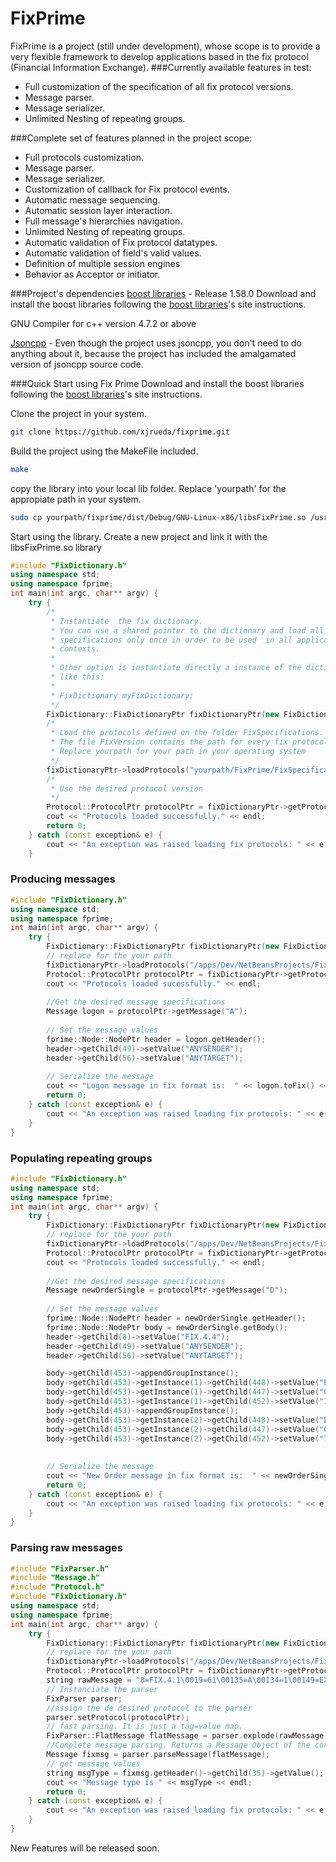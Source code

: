 # FixPrime

FixPrime is a project (still under development), whose scope is to provide a very flexible framework to develop applications based in the fix protocol (Financial Information Exchange). 
###Currently available features in test:
 - Full customization of the specification of all fix protocol versions.
 - Message parser.
 - Message serializer.
 - Unlimited Nesting of repeating groups.

###Complete set of features planned in the project scope:
  - Full protocols customization.
  - Message parser.
  - Message serializer.
  - Customization of callback for Fix protocol events.
  - Automatic message sequencing.
  - Automatic session layer interaction.
  - Full message's hierarchies navigation.
  - Unlimited Nesting of repeating groups.
  - Automatic validation of Fix protocol datatypes.
  - Automatic validation of field's valid values.
  - Definition of multiple session engines
  - Behavior as Acceptor or initiator.
 
###Project's dependencies
[boost libraries] - Release 1.58.0
Download and install the boost libraries following the [boost libraries]'s site instructions.

GNU Compiler for c++ version 4.7.2 or above

[Jsoncpp] - Even though the project uses jsoncpp, you don't need to do anything about it, because the project has included the amalgamated version of jsoncpp source code.

###Quick Start using Fix Prime
Download and install the boost libraries following the [boost libraries]'s site instructions.

Clone the project in your system.
``` sh
git clone https://github.com/xjrueda/fixprime.git
```
Build the project using the MakeFile included.
```sh
make
```
copy the library into your local lib folder. Replace 'yourpath' for the appropiate path in your system.
```sh
sudo cp yourpath/fixprime/dist/Debug/GNU-Linux-x86/libsFixPrime.so /usr/local/lib
```
Start using the library.  Create a new project and link it with the libsFixPrime.so library
``` c++  
#include "FixDictionary.h"
using namespace std;
using namespace fprime;
int main(int argc, char** argv) {
    try {
        /* 
         * Instantiate  the fix dictionary.
         * You can use a shared pointer to the dictionary and load all protocol 
         * specifications only once in order to be used  in all application 
         * contexts.
         * 
         * Other option is instantiate directly a instance of the dictionary 
         * like this:
         *  
         * FixDictionary myFixDictionary;
         */
        FixDictionary::FixDictionaryPtr fixDictionaryPtr(new FixDictionary);
        /*
         * Load the protocols defined on the folder FixSpecifications.
         * The file FixVersion contains the path for every fix protocol specification
         * Replace yourpath for your path in your operating system
         */
        fixDictionaryPtr->loadProtocols("yourpath/FixPrime/FixSpecifications/FixVersions.json");
        /*
         * Use the desired protocol version
         */
        Protocol::ProtocolPtr protocolPtr = fixDictionaryPtr->getProtocol("FIX.4.4");
        cout << "Protocols loaded successfully." << endl;
        return 0;
    } catch (const exception& e) {
        cout << "An exception was raised loading fix protocols: " << e.what() << endl;
    }
```
### Producing messages

``` c++  
#include "FixDictionary.h"
using namespace std;
using namespace fprime;
int main(int argc, char** argv) {
    try {
        FixDictionary::FixDictionaryPtr fixDictionaryPtr(new FixDictionary);
        // replace for the your path 
        fixDictionaryPtr->loadProtocols("/apps/Dev/NetBeansProjects/FixPrime/FixSpecifications_2/FixVersions.json");
        Protocol::ProtocolPtr protocolPtr = fixDictionaryPtr->getProtocol("FIX.4.4");
        cout << "Protocols loaded sucessfully." << endl;
      
        //Get the desired message specifications
        Message logon = protocolPtr->getMessage("A");
      
        // Set the message values
        fprime::Node::NodePtr header = logon.getHeader();
        header->getChild(49)->setValue("ANYSENDER");
        header->getChild(56)->setValue("ANYTARGET");
        
        // Serialize the message
        cout << "Logon message in fix format is:  " << logon.toFix() << endl;
        return 0;
    } catch (const exception& e) {
        cout << "An exception was raised loading fix protocols: " << e.what() << endl;
    }
}
```
### Populating repeating groups
``` c++  
#include "FixDictionary.h"
using namespace std;
using namespace fprime;
int main(int argc, char** argv) {
    try {
        FixDictionary::FixDictionaryPtr fixDictionaryPtr(new FixDictionary);
        // replace for the your path 
        fixDictionaryPtr->loadProtocols("/apps/Dev/NetBeansProjects/FixPrime/FixSpecifications_2/FixVersions.json");
        Protocol::ProtocolPtr protocolPtr = fixDictionaryPtr->getProtocol("FIX.4.4");
        cout << "Protocols loaded successfully." << endl;
      
        //Get the desired message specifications
        Message newOrderSingle = protocolPtr->getMessage("D");
      
        // Set the message values
        fprime::Node::NodePtr header = newOrderSingle.getHeader();
        fprime::Node::NodePtr body = newOrderSingle.getBody();
        header->getChild(8)->setValue("FIX.4.4");
        header->getChild(49)->setValue("ANYSENDER");
        header->getChild(56)->setValue("ANYTARGET");

        body->getChild(453)->appendGroupInstance();
        body->getChild(453)->getInstance(1)->getChild(448)->setValue("EXEFIRM00001");
        body->getChild(453)->getInstance(1)->getChild(447)->setValue("C");
        body->getChild(453)->getInstance(1)->getChild(452)->setValue("1");
        body->getChild(453)->appendGroupInstance();
        body->getChild(453)->getInstance(2)->getChild(448)->setValue("ENTERINFIRM01");
        body->getChild(453)->getInstance(2)->getChild(447)->setValue("C");
        body->getChild(453)->getInstance(2)->getChild(452)->setValue("7");
        
        
        // Serialize the message
        cout << "New Order message in fix format is:  " << newOrderSingle.toFix() << endl;
        return 0;
    } catch (const exception& e) {
        cout << "An exception was raised loading fix protocols: " << e.what() << endl;
    }
}
```
### Parsing raw messages
``` c++  
#include "FixParser.h"
#include "Message.h"
#include "Protocol.h"
#include "FixDictionary.h"
using namespace std;
using namespace fprime;
int main(int argc, char** argv) {
    try {
        FixDictionary::FixDictionaryPtr fixDictionaryPtr(new FixDictionary);
        // replace for the your path 
        fixDictionaryPtr->loadProtocols("/apps/Dev/NetBeansProjects/FixPrime/FixSpecifications_2/FixVersions.json");
        Protocol::ProtocolPtr protocolPtr = fixDictionaryPtr->getProtocol("FIX.4.4");
        string rawMessage = "8=FIX.4.1\0019=61\00135=A\00134=1\00149=EXEC\00152=20121105-23:24:06\00156=BANZAI\00198=0\001108=30\00110=003\001";
        // Instanciate the parser        
        FixParser parser;
        //assign the de desired protocol to the parser
        parser.setProtocol(protocolPtr);
        // fast parsing. It is just a tag=value map.
        FixParser::FlatMessage flatMessage = parser.explode(rawMessage);
        //Complete message parsing. Returns a Message Object of the corresponding fix message type
        Message fixmsg = parser.parseMessage(flatMessage);
        // get message values
        string msgType = fixmsg.getHeader()->getChild(35)->getValue();
        cout << "Message type is " << msgType << endl;
        return 0;
    } catch (const exception& e) {
        cout << "An exception was raised loading fix protocols: " << e.what() << endl;
    }
}
```

New Features will be released soon.


[Boost libraries]:http://www.boost.org
[Jsoncpp]:https://github.com/open-source-parsers/jsoncpp